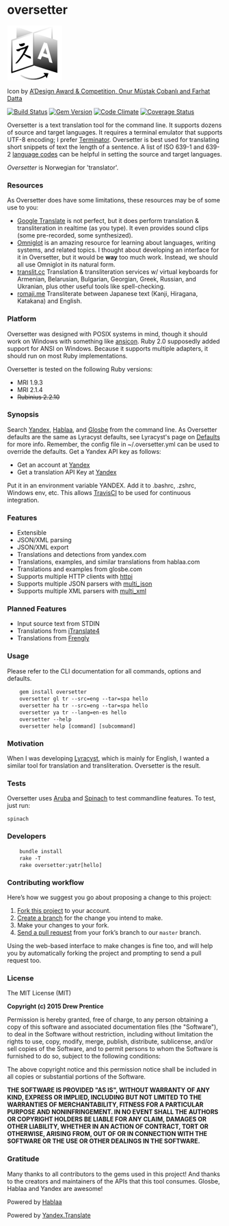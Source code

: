 oversetter
===

[![oversetter](icon.png)](http://raw.githubusercontent.com/weirdpercent/oversetter/master/icon.png)

Icon by [A’Design Award & Competition, Onur Müştak Çobanlı and Farhat Datta](http://www.languageicon.org)

[![Build Status](https://travis-ci.org/weirdpercent/oversetter.svg?branch=master)](https://travis-ci.org/weirdpercent/oversetter) [![Gem Version](https://badge.fury.io/rb/oversetter.svg)](http://badge.fury.io/rb/oversetter) [![Code Climate](https://codeclimate.com/github/weirdpercent/oversetter/badges/gpa.svg)](https://codeclimate.com/github/weirdpercent/oversetter) [![Coverage Status](https://coveralls.io/repos/weirdpercent/oversetter/badge.svg)](https://coveralls.io/r/weirdpercent/oversetter)

Oversetter is a text translation tool for the command line. It supports dozens of source and target languages. It requires a terminal emulator that supports UTF-8 encoding; I prefer [Terminator](http://gnometerminator.blogspot.com/p/introduction.html). Oversetter is best used for translating short snippets of text the length of a sentence. A list of ISO 639-1 and 639-2 [language codes](http://www.loc.gov/standards/iso639-2/php/English_list.php) can be helpful in setting the source and target languages.

_Oversetter_ is Norwegian for 'translator'.

### Resources

As Oversetter does have some limitations, these resources may be of some use to you:

- [Google Translate](http://translate.google.com) is not perfect, but it does perform translation & transliteration in realtime (as you type). It even provides sound clips (some pre-recorded, some synthesized).
- [Omniglot](http://www.omniglot.com) is an amazing resource for learning about languages, writing systems, and related topics. I thought about developing an interface for it in Oversetter, but it would be **way** too much work. Instead, we should all use Omniglot in its natural form.
- [translit.cc](http://translit.cc/) Translation & transliteration services w/ virtual keyboards for Armenian, Belarusian, Bulgarian, Georgian, Greek, Russian, and Ukranian, plus other useful tools like spell-checking.
- [romaji.me](http://romaji.me/) Transliterate between Japanese text (Kanji, Hiragana, Katakana) and English.

### Platform

Oversetter was designed with POSIX systems in mind, though it should work on Windows with something like [ansicon](http://github.com/adoxa/ansicon). Ruby 2.0 supposedly added support for ANSI on Windows. Because it supports multiple adapters, it should run on most Ruby implementations.

Oversetter is tested on the following Ruby versions:

- MRI 1.9.3
- MRI 2.1.4
- ~~Rubinius 2.2.10~~

### Synopsis

Search [Yandex](http://tech.yandex.com/translate/), [Hablaa](http://hablaa.com/api/), and [Glosbe](http://en.glosbe.com/a-api) from the command line. As Oversetter defaults are the same as Lyracyst defaults, see Lyracyst's page on [Defaults](http://github.com/weirdpercent/lyracyst/wiki/Defaults) for more info. Remember, the config file in ~/.oversetter.yml can be used to override the defaults. Get a Yandex API key as follows:

- Get an account at [Yandex](http://www.yandex.com)
- Get a translation API Key at [Yandex](http://tech.yandex.com/keys/get/?service=trnsl)

Put it in an environment variable YANDEX. Add it to .bashrc, .zshrc, Windows env, etc. This allows [TravisCI](http://www.travis-ci.org) to be used for continuous integration.

### Features

- Extensible
- JSON/XML parsing
- JSON/XML export
- Translations and detections from yandex.com
- Translations, examples, and similar translations from hablaa.com
- Translations and examples from glosbe.com
- Supports multiple HTTP clients with [httpi](http://github.com/savonrb/httpi)
- Supports multiple JSON parsers with [multi_json](http://github.com/intridea/multi_json)
- Supports multiple XML parsers with [multi_xml](http://github.com/sferik/multi_xml)

### Planned Features

- Input source text from STDIN
- Translations from [iTranslate4](http://itranslate4.eu/en/api/docs)
- Translations from [Frengly](http://www.frengly.com/#!/api)

### Usage

Please refer to the CLI documentation for all commands, options and defaults.

		gem install oversetter
		oversetter gl tr --src=eng --tar=spa hello
		oversetter ha tr --src=eng --tar=spa hello
		oversetter ya tr --lang=en-es hello
		oversetter --help
		oversetter help [command] [subcommand]

### Motivation

When I was developing [Lyracyst](http://github.com/weirdpercent/lyracyst), which is mainly for English, I wanted a similar tool for translation and transliteration. Oversetter is the result.

### Tests

Oversetter uses [Aruba](http://github.com/cucumber/aruba) and [Spinach](http://codegram.github.io/spinach/) to test commandline features. To test, just run:

    spinach

### Developers

		bundle install
		rake -T
		rake oversetter:yatr[hello]

### Contributing workflow

Here’s how we suggest you go about proposing a change to this project:

1. [Fork this project][fork] to your account.
2. [Create a branch][branch] for the change you intend to make.
3. Make your changes to your fork.
4. [Send a pull request][pr] from your fork’s branch to our `master` branch.

Using the web-based interface to make changes is fine too, and will help you
by automatically forking the project and prompting to send a pull request too.

[fork]: http://help.github.com/forking/
[branch]: https://help.github.com/articles/creating-and-deleting-branches-within-your-repository
[pr]: http://help.github.com/pull-requests/

### License

The MIT License (MIT)

**Copyright (c) 2015 Drew Prentice**

Permission is hereby granted, free of charge, to any person obtaining a copy
of this software and associated documentation files (the "Software"), to deal
in the Software without restriction, including without limitation the rights
to use, copy, modify, merge, publish, distribute, sublicense, and/or sell
copies of the Software, and to permit persons to whom the Software is
furnished to do so, subject to the following conditions:

The above copyright notice and this permission notice shall be included in all
copies or substantial portions of the Software.

**THE SOFTWARE IS PROVIDED "AS IS", WITHOUT WARRANTY OF ANY KIND, EXPRESS OR
IMPLIED, INCLUDING BUT NOT LIMITED TO THE WARRANTIES OF MERCHANTABILITY,
FITNESS FOR A PARTICULAR PURPOSE AND NONINFRINGEMENT. IN NO EVENT SHALL THE
AUTHORS OR COPYRIGHT HOLDERS BE LIABLE FOR ANY CLAIM, DAMAGES OR OTHER
LIABILITY, WHETHER IN AN ACTION OF CONTRACT, TORT OR OTHERWISE, ARISING FROM,
OUT OF OR IN CONNECTION WITH THE SOFTWARE OR THE USE OR OTHER DEALINGS IN THE
SOFTWARE.**

### Gratitude

Many thanks to all contributors to the gems used in this project! And thanks to the creators and maintainers of the APIs that this tool consumes. Glosbe, Hablaa and Yandex are awesome!

Powered by [Hablaa](http://hablaa.com/)

Powered by [Yandex.Translate](http://translate.yandex.com)
